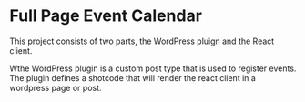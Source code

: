 # Full Page Event Calendar

This project consists of two parts, the WordPress pluign and the React client.

Wthe WordPress plugin is a custom post type that is used to register events.
The plugin defines a shotcode that will render the react client in a wordpress page or post.
